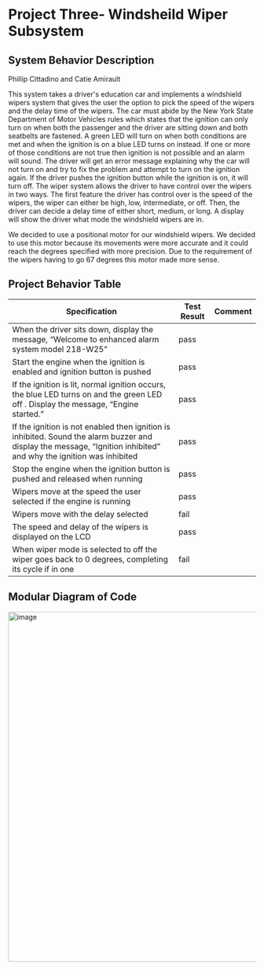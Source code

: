 # Project Three- Windsheild Wiper Subsystem 

## System Behavior Description 
Phillip Cittadino and Catie Amirault                                                                                                                                       

This system takes a driver's education car and implements a windshield wipers system that gives the user the option to pick the speed of the wipers and the delay time of the wipers. The car must abide by the New York State Department of 
Motor Vehicles rules which states that the ignition can only turn on when both the passenger and the driver are sitting down and both seatbelts are fastened. A green LED will turn on when both conditions are met and when the ignition is on a 
blue LED turns on instead. If one or more of those conditions are not true then ignition is not possible and an alarm will sound. The driver will get an error message explaining why the car will not turn on and try to fix the problem and attempt
to turn on the ignition again. If the driver pushes the ignition button while the ignition is on, it will turn off. The wiper system allows the driver to have control over the wipers in two ways. The first feature the driver has control over is
the speed of the wipers, the wiper can either be high, low, intermediate, or off. Then, the driver can decide a delay time of either short, medium, or long. A display will show the driver what mode the windshield wipers are in. 

We decided to use a positional motor for our windshield wipers. We decided to use this motor because its movements were more accurate and it could reach the degrees specified with more precision. Due to the requirement of the wipers having to go 67 degrees this motor made more sense. 

## Project Behavior Table 

|Specification                                                                            |        Test Result          |         Comment
|------------------|-----------------------------|----------------------
| When the driver sits down, display the message, “Welcome to enhanced alarm system model 218-W25”|         pass    |         
| Start the engine when the ignition is enabled and ignition button is pushed                     |         pass  |       
| If the ignition is lit, normal ignition occurs, the blue LED turns on and the green LED off . Display the message, “Engine started.”    | pass|                                                                      
| If the ignition is not enabled then ignition is inhibited. Sound the alarm buzzer and display the message, “Ignition inhibited” and why the ignition was inhibited | pass | 
| Stop the engine when the ignition button is pushed and released when running                 | pass | 
| Wipers move at the speed the user selected if the engine is running | pass |
| Wipers move with the delay selected | fail |
| The speed and delay of the wipers is displayed on the LCD| pass|
| When wiper mode is selected to off the wiper goes back to 0 degrees, completing its cycle if in one | fail|

## Modular Diagram of Code 

<img width="713" alt="image" src="https://github.com/user-attachments/assets/4858214e-6d6e-422a-aa82-912ae699850e" />


